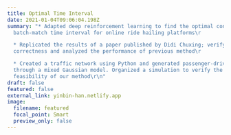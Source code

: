 ```yaml
---
title: Optimal Time Interval
date: 2021-01-04T09:06:04.198Z
summary: "* Adapted deep reinforcement learning to find the optimal consecutive
  batch-match time interval for online ride hailing platforms\r

  * Replicated the results of a paper published by Didi Chuxing; verify the
  correctness and analyzed the performance of previous method\r

  * Created a traffic network using Python and generated passenger-driver data
  through a mixed Gaussian model. Organized a simulation to verify the
  feasibility of our method\r\n"
draft: false
featured: false
external_link: yinbin-han.netlify.app
image:
  filename: featured
  focal_point: Smart
  preview_only: false
---
```


